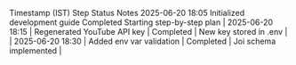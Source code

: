Timestamp (IST)	     Step	                                        Status	                Notes
2025-06-20 18:05	   Initialized development guide	              Completed	            Starting step-by-step plan
| 2025-06-20 18:15 | Regenerated YouTube API key           | Completed  | New key stored in .env             |
| 2025-06-20 18:30 | Added env var validation             | Completed  | Joi schema implemented             |
